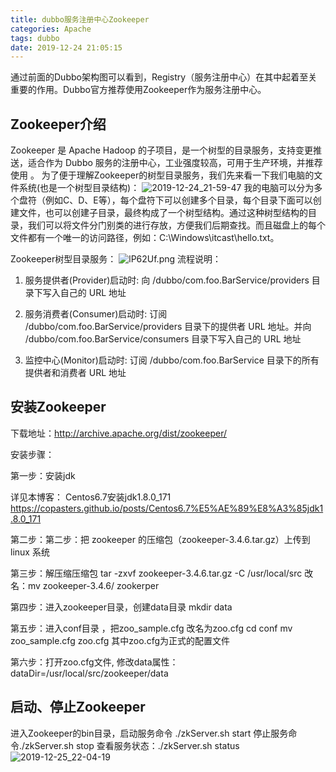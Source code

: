 ```yaml
---
title: dubbo服务注册中心Zookeeper
categories: Apache
tags: dubbo
date: 2019-12-24 21:05:15
---
```

通过前面的Dubbo架构图可以看到，Registry（服务注册中心）在其中起着至关重要的作用。Dubbo官方推荐使用Zookeeper作为服务注册中心。
## Zookeeper介绍
Zookeeper 是 Apache Hadoop 的子项目，是一个树型的目录服务，支持变更推送，适合作为 Dubbo 服务的注册中心，工业强度较高，可用于生产环境，并推荐使用 。
为了便于理解Zookeeper的树型目录服务，我们先来看一下我们电脑的文件系统(也是一个树型目录结构)：
![2019-12-24_21-59-47](https://s2.ax1x.com/2019/12/24/lP63v9.png)
我的电脑可以分为多个盘符（例如C、D、E等），每个盘符下可以创建多个目录，每个目录下面可以创建文件，也可以创建子目录，最终构成了一个树型结构。通过这种树型结构的目录，我们可以将文件分门别类的进行存放，方便我们后期查找。而且磁盘上的每个文件都有一个唯一的访问路径，例如：C:\Windows\itcast\hello.txt。

Zookeeper树型目录服务：
![lP62Uf.png](https://s2.ax1x.com/2019/12/24/lP62Uf.png)
流程说明：

1. 服务提供者(Provider)启动时: 向 /dubbo/com.foo.BarService/providers 目录下写入自己的 URL 地址

2. 服务消费者(Consumer)启动时: 订阅 /dubbo/com.foo.BarService/providers 目录下的提供者 URL 地址。并向 /dubbo/com.foo.BarService/consumers 目录下写入自己的 URL 地址

3. 监控中心(Monitor)启动时: 订阅 /dubbo/com.foo.BarService 目录下的所有提供者和消费者 URL 地址

## 安装Zookeeper

下载地址：http://archive.apache.org/dist/zookeeper/

安装步骤：

第一步：安装jdk

详见本博客：  Centos6.7安装jdk1.8.0_171 
https://copasters.github.io/posts/Centos6.7%E5%AE%89%E8%A3%85jdk1.8.0_171

第二步：第二步：把 zookeeper 的压缩包（zookeeper-3.4.6.tar.gz）上传到 linux 系统

第三步：解压缩压缩包 tar -zxvf zookeeper-3.4.6.tar.gz -C /usr/local/src
改名：mv zookeeper-3.4.6/ zookerper

第四步：进入zookeeper目录，创建data目录 mkdir data

第五步：进入conf目录 ，把zoo_sample.cfg 改名为zoo.cfg 
cd conf 
mv zoo_sample.cfg zoo.cfg
其中zoo.cfg为正式的配置文件

第六步：打开zoo.cfg文件, 修改data属性：dataDir=/usr/local/src/zookeeper/data

## 启动、停止Zookeeper
进入Zookeeper的bin目录，启动服务命令 ./zkServer.sh start
停止服务命令./zkServer.sh stop
查看服务状态：./zkServer.sh status
![2019-12-25_22-04-19](https://s2.ax1x.com/2019/12/25/lFOYZt.png)


